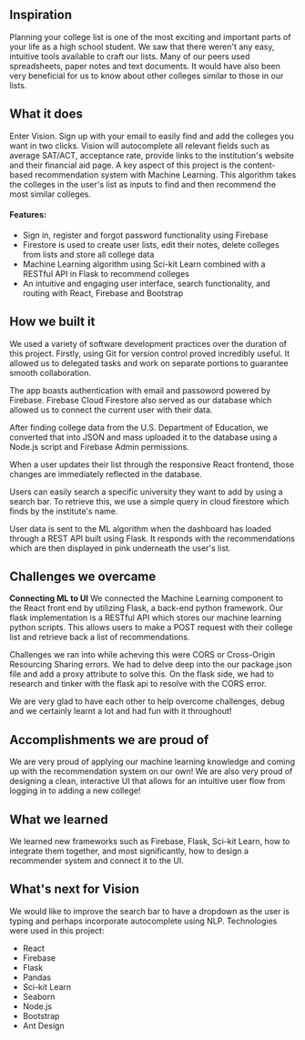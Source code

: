 ## Inspiration

Planning your college list is one of the most exciting and important parts of your life as a high school student. We saw that there weren't any easy, intuitive tools available to craft our lists. Many of our peers used spreadsheets, paper notes and text documents. It would have also been very beneficial for us to know about other colleges similar to those in our lists.

## What it does

Enter Vision. Sign up with your email to easily find and add the colleges you want in two clicks. Vision will autocomplete all relevant fields such as average SAT/ACT, acceptance rate, provide links to the institution's website and their financial aid page. A key aspect of this project is the content-based recommendation system with Machine Learning. This algorithm takes the colleges in the user's list as inputs to find and then recommend the most similar colleges.

#### Features:
 * Sign in, register and forgot password functionality using Firebase
 * Firestore is used to create user lists, edit their notes, delete colleges from lists and store all college data 
 * Machine Learning algorithm using Sci-kit Learn combined with a RESTful API in Flask to recommend colleges 
 * An intuitive and engaging user interface, search functionality, and routing with React, Firebase and Bootstrap

## How we built it 
We used a variety of software development practices over the duration of this project. Firstly, using Git for version control proved incredibly useful. It allowed us to delegated tasks and work on separate portions to guarantee smooth collaboration.

The app boasts authentication with email and passoword powered by Firebase. Firebase Cloud Firestore also served as our database which allowed us to connect the current user with their data. 

After finding college data from the U.S. Department of Education, we converted that into JSON and mass uploaded it to the database using a Node.js script and Firebase Admin permissions.

When a user updates their list through the responsive React frontend, those changes are immediately reflected in the database. 

Users can easily search a specific university they want to add by using a search bar. To retrieve this, we use a simple query in cloud firestore which finds by the institute's name. 

User data is sent to the ML algorithm when the dashboard has loaded through a REST API built using Flask. It responds with the recommendations which are then displayed in pink underneath the user's list. 

## Challenges we overcame
<b>Connecting ML to UI</b>
We connected the Machine Learning component to the React front end by utilizing Flask, a back-end python framework. Our flask implementation is a RESTful API which stores our machine learning python scripts. This allows users to make a POST request with their college list and retrieve back a list of recommendations. 

Challenges we ran into while acheving this were CORS or Cross-Origin Resourcing Sharing errors. We had to delve deep into the our package.json file and add a proxy attribute to solve this. On the flask side, we had to research and tinker with the flask api to resolve with the CORS error.

We are very glad to have each other to help overcome challenges, debug and we certainly learnt a lot and had fun with it throughout!


## Accomplishments we are proud of 
We are very proud of applying our machine learning knowledge and coming up with the recommendation system on our own! We are also very proud of designing a clean, interactive UI that allows for an intuitive user flow from logging in to adding a new college!

## What we learned
We learned new frameworks such as Firebase, Flask, Sci-kit Learn, how to integrate them together, and most significantly, how to design a recommender system and connect it to the UI.

## What's next for Vision
We would like to improve the search bar to have a dropdown as the user is typing and perhaps incorporate autocomplete using NLP.
Technologies were used in this project:
 - React
 - Firebase
 - Flask
 - Pandas
 - Sci-kit Learn
 - Seaborn
 - Node.js
 - Bootstrap
 - Ant Design